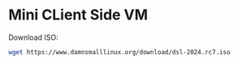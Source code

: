 # Mini CLient Side VM


Download ISO:
```bash
wget https://www.damnsmalllinux.org/download/dsl-2024.rc7.iso
```
